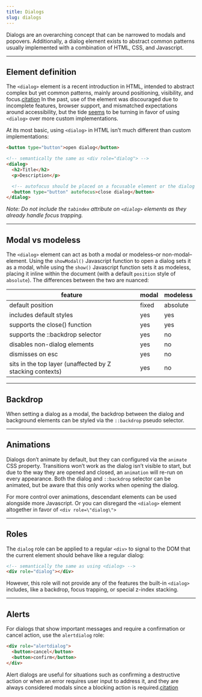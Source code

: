 ```yaml
---
title: Dialogs
slug: dialogs
---
```


<script>
  import Backdrop from "@examples/dynamic-components/dialogs/backdrop.svelte";
</script>

Dialogs are an overarching concept that can be narrowed to modals and popovers. Additionally, a dialog element exists to abstract common patterns usually implemented with a combination of HTML, CSS, and Javascript.

---

## Element definition

The `<dialog>` element is a recent introduction in HTML, intended to abstract complex but yet common patterns, mainly around positioning, visibility, and focus.[citation](https://developer.mozilla.org/en-US/docs/Web/HTML/Element/dialog#browser_compatibility) In the past, use of the element was discouraged due to incomplete features, browser support, and mismatched expectations around accessibility, but the tide [seems](https://www.scottohara.me/blog/2023/01/26/use-the-dialog-element.html) to be turning in favor of using `<dialog>` over more custom implementations.

At its most basic, using `<dialog>` in HTML isn’t much different than custom implementations:

```html
<button type="button">open dialog</button>

<!-- semantically the same as <div role="dialog"> -->
<dialog>
  <h2>Title</h2>
  <p>Description</p>

  <!-- autofocus should be placed on a focusable element or the dialog itself  -->
  <button type="button" autofocus>close dialog</button>
</dialog>
```

_Note: Do not include the `tabindex` attribute on `<dialog>` elements as they already handle focus trapping._

---

## Modal vs modeless

The `<dialog>` element can act as both a modal or modeless–or non-modal–element. Using the `showModal()` Javascript function to open a dialog sets it as a modal, while using the `show()` Javascript function sets it as modeless, placing it inline within the document (with a default `position` style of `absolute`). The differences between the two are nuanced:

| feature                                                   | modal | modeless |
| --------------------------------------------------------- | ----- | -------- |
| default position                                          | fixed | absolute |
| includes default styles                                   | yes   | yes      |
| supports the close() function                             | yes   | yes      |
| supports the ::backdrop selector                          | yes   | no       |
| disables non-dialog elements                              | yes   | no       |
| dismisses on esc                                          | yes   | no       |
| sits in the top layer (unaffected by Z stacking contexts) | yes   | no       |

---

## Backdrop

When setting a dialog as a modal, the backdrop between the dialog and background elements can be styled via the `::backdrop` pseudo selector.

<Backdrop />

---

## Animations

Dialogs don’t animate by default, but they can configured via the `animate` CSS property. Transitions won’t work as the dialog isn’t visible to start, but due to the way they are opened and closed, an `animation` will re-run on every appearance. Both the dialog and `::backdrop` selector can be animated, but be aware that this only works when opening the dialog.

For more control over animations, descendant elements can be used alongside more Javascript. Or you can disregard the `<dialog>` element altogether in favor of `<div role=\"dialog\">`

---

## Roles

The `dialog` role can be applied to a regular `<div>` to signal to the DOM that the current element should behave like a regular dialog:

```html
<!-- semantically the same as using <dialog> -->
<div role="dialog"></div>
```

However, this role will not provide any of the features the built-in `<dialog>` includes, like a backdrop, focus trapping, or special z-index stacking.

---

## Alerts

For dialogs that show important messages and require a confirmation or cancel action, use the `alertdialog` role:

```html
<div role="alertdialog">
  <button>cancel</button>
  <button>confirm</button>
</div>
```

Alert dialogs are useful for situations such as confirming a destructive action or when an error requires user input to address it, and they are always considered modals since a blocking action is required.[citation](https://developer.mozilla.org/en-US/docs/Web/Accessibility/ARIA/Roles/alertdialog_role#description)

